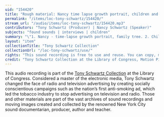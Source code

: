 ```yaml
---
uid: "154420"
title: "Rough material: Nancy time lapse growth portrait, children and God,"
permalink: "/items/loc-tony-schwartz/154420/"
stream_url: "/audio/items/loc-tony-schwartz/154420.mp3"
contributors: "Tony Schwartz (Producer) | Nancy Schwartz (Speaker)"
subjects: "found sounds | interviews | children"
summary: "\"1. Nancy - time-lapse growth portrait, family tree. 2. Children and God: Title prayers, Who is God?, What does God do?, What is good and bad?, What is Heaven?, How do you pray and what for?, prayers over credits. 3. Fire in the apartment. 4. Portrait of Lincoln\" --Accompanying collection documentation."
layout: "item"
collectionTitle: "Tony Schwartz Collection"
collectionUrl: "/loc-tony-schwartz/use/"
rights: "This sound recording is free to use and reuse. You can copy, modify, distribute and perform the work, even for commercial purposes, all without asking permission. Attribution is recommended but not required."
credit: "Tony Schwartz Collection at the Library of Congress, Motion Picture, Broadcasting and Recorded Sound Division."
---
```


This audio recording is part of the [Tony Schwartz Collection](https://www.loc.gov/rr/record/schwartzcollection.html) at the Library of Congress. Considered a master of the electronic media, Tony Schwartz changed the face of radio and television advertising by creating socially conscientious campaigns such as the nation’s first anti-smoking ad, which led the tobacco industry to stop advertising on television and radio. Those and other materials are part of the vast archives of sound recordings and moving images created and collected by the renowned New York City sound documentarian, producer, author and teacher.